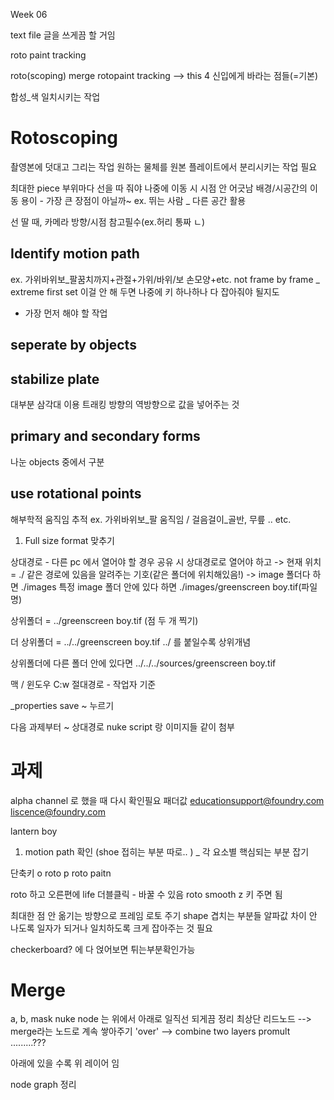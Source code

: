 Week 06

text file 글을 쓰게끔 할 거임


roto paint
tracking

roto(scoping)
merge
rotopaint
tracking
--> this 4 신입에게 바라는 점들(=기본)

합성_색 일치시키는 작업

# Rotoscoping
촬영본에 덧대고 그리는 작업
원하는 물체를 원본 플레이트에서 분리시키는 작업 필요

최대한 piece 부위마다 선을 따 줘야 나중에 이동 시 시점 안 어긋남
배경/시공간의 이동 용이 - 가장 큰 장점이 아닐까~
ex. 뛰는 사람 _ 다른 공간 활용

선 딸 때, 카메라 방향/시점 참고필수(ex.허리 통짜 ㄴ)

## Identify motion path
ex. 가위바위보_팔꿈치까지+관절+가위/바위/보 손모양+etc.
not frame by frame _ extreme first set
이걸 안 해 두면 나중에 키 하나하나 다 잡아줘야 될지도
- 가장 먼저 해야 할 작업
## seperate by objects
## stabilize plate
대부분 삼각대 이용 
트래킹 방향의 역방향으로 값을 넣어주는 것
## primary and secondary forms
나눈 objects 중에서 구분
## use rotational points
해부학적 움직임 추적
ex. 가위바위보_팔 움직임 / 걸음걸이_골반, 무릎 .. etc.

1. Full size format 맞추기

상대경로 - 다른 pc 에서 열어야 할 경우
공유 시 상대경로로 열어야 하고
-> 현재 위치 = ./ 
같은 경로에 있음을 알려주는 기호(같은 폴더에 위치해있음!) 
-> image 폴더다 하면 ./images
특정 image 폴더 안에 있다 하면 
./images/greenscreen boy.tif(파일명)

상위폴더 = ../greenscreen boy.tif (점 두 개 찍기)

더 상위폴더 = ../../greenscreen boy.tif
../ 를 붙일수록 상위개념

상위폴더에 다른 폴더 안에 있다면 
../../../sources/greenscreen boy.tif


맥 /
윈도우 C:w
절대경로 - 작업자 기준

_properties
save ~ 누르기 

다음 과제부터 ~ 상대경로 nuke script 랑 이미지들 같이 첨부

# 과제
alpha channel 로 했을 때 다시 확인필요
패더값
educationsupport@foundry.com 
liscence@foundry.com

lantern boy 
1. motion path 확인 (shoe 접히는 부분 따로.. ) _ 각 요소별 핵심되는 부분 잡기



단축키 o roto
p roto paitn

roto 하고 오른편에 life 더블클릭 - 바꿀 수 있음
roto smooth z 키 주면 됨

최대한 점 안 옮기는 방향으로 프레임 로토 주기
shape 겹치는 부분들 알파값 차이 안 나도록 일자가 되거나 일치하도록 크게 잡아주는 것 필요

checkerboard? 에 다 얹어보면 튀는부분확인가능


# Merge
a, b, mask
nuke node 는 위에서 아래로 일직선 되게끔 정리
최상단 리드노드
--> merge라는 노드로 계속 쌓아주기
'over' --> combine two layers
promult .........???

아래에 있을 수록 위 레이어 임

node graph 정리
